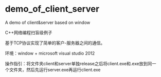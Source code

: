 # demo_of_client_server
A demo of client&server based on window

C++网络编程扫盲级例子

基于TCP协议实现了简单的客户-服务器之间的通信。

环境：window + microsoft visual studio 2012

操作指引：将文件夹client和server单独release之后将client.exe和.exe放到同一个文件夹，然后先运行server.exe再运行client.exe
